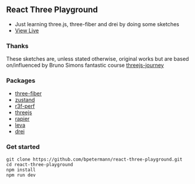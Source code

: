 ## React Three Playground

- Just learning three.js, three-fiber and drei by doing some sketches
-  [View Live](https://react-three-playground-three.vercel.app/)
    
### Thanks

These sketches are, unless stated otherwise, original works but are based on/influenced by Bruno Simons fantastic course [threejs-journey ](https://threejs-journey.com/)

### Packages

- [three-fiber ](https://docs.pmnd.rs/react-three-fiber/getting-started/introduction)
- [zustand](https://github.com/pmndrs/zustand)
- [r3f-perf](https://www.npmjs.com/package/r3f-perf)
- [threejs](https://threejs.org/)
- [rapier](https://github.com/pmndrs/react-three-rapier)
- [leva](https://github.com/pmndrs/leva)
- [drei ](https://github.com/pmndrs/drei)


### Get started

```
git clone https://github.com/bpetermann/react-three-playground.git
cd react-three-playground
npm install
npm run dev
```
